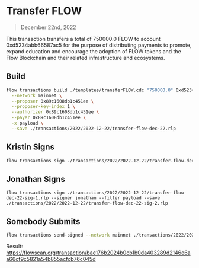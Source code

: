 # Transfer FLOW

> December 22nd, 2022

This transaction transfers a total of 750000.0 FLOW to account 0xd5234abb66587ac5 for the purpose of distributing payments to promote, expand education and encourage the adoption of FLOW tokens and the Flow Blockchain and their related infrastructure and ecosystems.

## Build

```sh
flow transactions build ./templates/transferFLOW.cdc "750000.0" 0xd5234abb66587ac5 \
  --network mainnet \
  --proposer 0x89c1608db1c451ee \
  --proposer-key-index 1 \
  --authorizer 0x89c1608db1c451ee \
  --payer 0x89c1608db1c451ee \
  -x payload \
  --save ./transactions/2022/2022-12-22/transfer-flow-dec-22.rlp
```

## Kristin Signs

```sh
flow transactions sign ./transactions/2022/2022-12-22/transfer-flow-dec-22.rlp --signer kristin --config-path flow-new.json --filter payload --save ./transactions/2022/2022-12-22/transfer-flow-dec-22-sig-1.rlp
```

## Jonathan Signs

```sh0
flow transactions sign ./transactions/2022/2022-12-22/transfer-flow-dec-22-sig-1.rlp --signer jonathan --filter payload --save ./transactions/2022/2022-12-22/transfer-flow-dec-22-sig-2.rlp
```

## Somebody Submits

```sh
flow transactions send-signed --network mainnet ./transactions/2022/2022-12-22/transfer-flow-dec-22-sig-2.rlp
```

Result: https://flowscan.org/transaction/bae176b2024b0cb1b0da403289d2146e6aa66cf9c5821a54b855acfcb76c045d
